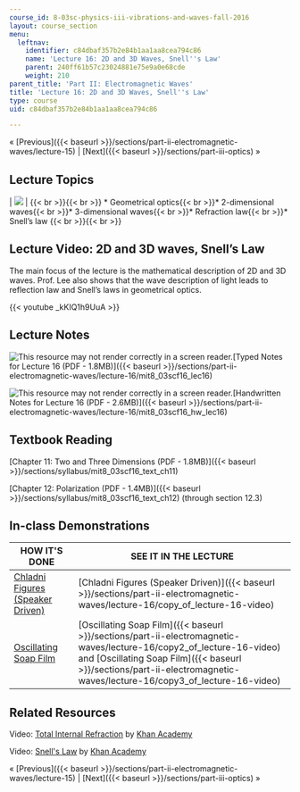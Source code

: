 ```yaml
---
course_id: 8-03sc-physics-iii-vibrations-and-waves-fall-2016
layout: course_section
menu:
  leftnav:
    identifier: c84dbaf357b2e84b1aa1aa8cea794c86
    name: 'Lecture 16: 2D and 3D Waves, Snell''s Law'
    parent: 240ff61b57c23024881e75e9a0e68cde
    weight: 210
parent_title: 'Part II: Electromagnetic Waves'
title: 'Lecture 16: 2D and 3D Waves, Snell''s Law'
type: course
uid: c84dbaf357b2e84b1aa1aa8cea794c86

---
```


« [Previous]({{< baseurl >}}/sections/part-ii-electromagnetic-waves/lecture-15) | [Next]({{< baseurl >}}/sections/part-iii-optics) »

Lecture Topics
--------------

| ![](/coursemedia/8-03sc-physics-iii-vibrations-and-waves-fall-2016/18affe5d8b55327a4811a08c7a1052e1_L16.jpg) |  {{< br >}}{{< br >}} *   Geometrical optics{{< br >}}*   2-dimensional waves{{< br >}}*   3-dimensional waves{{< br >}}*   Refraction law{{< br >}}*   Snell’s law {{< br >}}{{< br >}}  

Lecture Video: 2D and 3D waves, Snell’s Law
-------------------------------------------

The main focus of the lecture is the mathematical description of 2D and 3D waves. Prof. Lee also shows that the wave description of light leads to reflection law and Snell’s laws in geometrical optics.

{{< youtube _kKIQ1h9UuA >}}

Lecture Notes
-------------

![This resource may not render correctly in a screen reader.](/images/inacessible.gif)[Typed Notes for Lecture 16 (PDF - 1.8MB)]({{< baseurl >}}/sections/part-ii-electromagnetic-waves/lecture-16/mit8_03scf16_lec16)

![This resource may not render correctly in a screen reader.](/images/inacessible.gif)[Handwritten Notes for Lecture 16 (PDF - 2.6MB)]({{< baseurl >}}/sections/part-ii-electromagnetic-waves/lecture-16/mit8_03scf16_hw_lec16)

Textbook Reading
----------------

[Chapter 11: Two and Three Dimensions (PDF - 1.8MB)]({{< baseurl >}}/sections/syllabus/mit8_03scf16_text_ch11) 

[Chapter 12: Polarization (PDF - 1.4MB)]({{< baseurl >}}/sections/syllabus/mit8_03scf16_text_ch12) (through section 12.3) 

In-class Demonstrations
-----------------------

| HOW IT'S DONE | SEE IT IN THE LECTURE |
| --- | --- |
| [Chladni Figures (Speaker Driven)](http://tsgphysics.mit.edu/front/?page=demo.php&letnum=C%2038&show=0) | [Chladni Figures (Speaker Driven)]({{< baseurl >}}/sections/part-ii-electromagnetic-waves/lecture-16/copy_of_lecture-16-video) |
| [Oscillating Soap Film](http://tsgphysics.mit.edu/front/?page=demo.php&letnum=C%2040&show=0) | [Oscillating Soap Film]({{< baseurl >}}/sections/part-ii-electromagnetic-waves/lecture-16/copy2_of_lecture-16-video) and [Oscillating Soap Film]({{< baseurl >}}/sections/part-ii-electromagnetic-waves/lecture-16/copy3_of_lecture-16-video) 

Related Resources
-----------------

Video: [Total Internal Refraction](https://www.youtube.com/watch?v=WRuatAcd2WY) by [Khan Academy](https://www.youtube.com/channel/UC4a-Gbdw7vOaccHmFo40b9g)

Video: [Snell's Law](https://www.youtube.com/watch?v=y55tzg_jW9I) by [Khan Academy](https://www.youtube.com/channel/UC4a-Gbdw7vOaccHmFo40b9g)

« [Previous]({{< baseurl >}}/sections/part-ii-electromagnetic-waves/lecture-15) | [Next]({{< baseurl >}}/sections/part-iii-optics) »